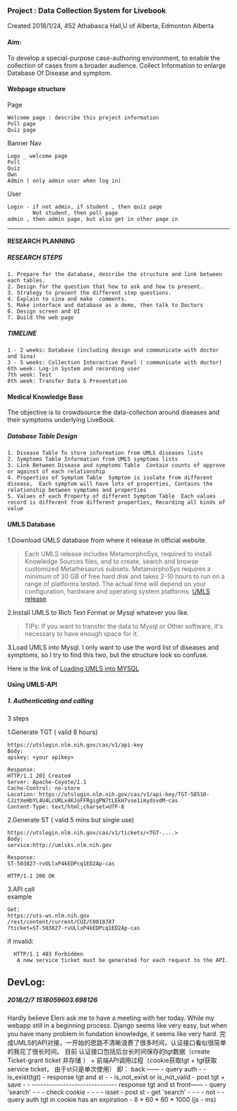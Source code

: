 ### Project : Data Collection System for Livebook

Created  2018/1/24, 452 Athabasca Hall,U of Alberta, Edmonton Alberta

#### Aim:
To develop a special-purpose case-authoring environment, to enable the collection of cases from a broader audience. Collect Information to enlarge Database Of Disease and symptom.


#### Webpage structure
Page
    
    Welcome page : describe this project information
    Poll page
    Quiz page

Banner Nav

    Logo _ welcome page
    Poll
    Quiz
    Own
    Admin ( only admin user when log in)
    
User
    
    Login - if not admin, if student , then quiz page
            Not student, then poll page
    admin , then admin page, but also get in other page in 



* * *

#### RESEARCH PLANNING
##### RESEARCH STEPS
    1. Prepare for the database, describe the structure and link between each tables.
    2. Design for the question that how to ask and how to present.
    3. Strategy to present the different step questions.
    4. Explain to sina and make  comments.
    5. Make interface and database as a demo, then talk to Doctors
    6. Design screen and UI 
    7. Build the web page
##### TIMELINE
    1 - 2 weeks: Database (including design and communicate with doctor and Sina)
    3 - 5 weeks: Collection Interactive Panel ( communicate with doctor)
    6th week: Log-in System and recording user
    7th week: Test
    8th week: Transfer Data & Presentation

#### Medical Knowledge Base
The objective is to crowdsource the data-collection around diseases and their symptoms underlying LiveBook.


##### Database Table Design
    1. Disease Table To store information from UMLS diseases lists
    2. Symptoms Table Information from UMLS symptoms lists 
    3. Link Between Disease and symptoms Table  Contain counts of approve or against of each relationship
    4. Properties of Symptom Table  Symptom is isolate from different disease,  Each symptom will have lots of properties, Contains the relationship between symptoms and properties
    5. Values of each Property of different Symptom Table  Each values record is different from different properties, Recording all kinds of value



#### UMLS Database

1.Download UMLS database from where it release in official website. 
> Each UMLS release includes MetamorphoSys, required to install Knowledge Sources files, and to create, search and browse customized Metathesaurus subsets. MetamorphoSys requires a minimum of 30 GB of free hard disk and takes 2-10 hours to run on a range of platforms tested. The actual time will depend on your configuration, hardware and operating system platforms.
[UMLS release](https://www.nlm.nih.gov/research/umls/licensedcontent/umlsknowledgesources.html)

2.Install UMLS to Rich Text Format or Mysql whatever you like.
> TIPs: If you want to transfer the data to Mysql or Other software, it's necessary to have enough space for it.

3.Load UMLS into Mysql. I only want to use the word list of diseases and symptoms, so I try to find this two, but the structure look so confuse.

Here is the link of [Loading UMLS into MYSQL](http://groups.csail.mit.edu/medg/projects/text/Load_UMLS_mysql.html)


#### Using UMLS-API 

##### 1. Authenticating and calling
    
3 steps

1.Generate TGT ( valid 8 hours)
    
    https://utslogin.nlm.nih.gov/cas/v1/api-key
    Body:
    apikey: <your apikey>
     
    Response:
    HTTP/1.1 201 Created
    Server: Apache-Coyote/1.1
    Cache-Control: no-store
    Location: https://utslogin.nlm.nih.gov/cas/v1/api-key/TGT-58510-CJztXeHbYL4U4LcURLx4KJoFFRgigPN7tLEkH7vse1imydsvdM-cas
    Content-Type: text/html;charset=UTF-8

2.Generate ST  ( valid 5 mins but single use)

    https://utslogin.nlm.nih.gov/cas/v1/tickets/<TGT-....>
    Body:
    service:http://umlsks.nlm.nih.gov
    
    Response:
    ST-503827-rvULlxP4kEDPcq1ED2Ap-cas
    
    HTTP/1.1 200 OK
   
3.API call                     
example
    
    Get:
    https://uts-ws.nlm.nih.gov
    /rest/content/current/CUI/C0018787
    ?ticket=ST-503827-rvULlxP4kEDPcq1ED2Ap-cas

if invalid:
       
      HTTP/1.1 403 Forbidden
       A new service ticket must be generated for each request to the API.                      


## DevLog:
##### 2018/2/7 1518059603.698126
Hardly believe Eleni ask me to have a meeting with her today. While my webapp still in a beginning process.
Django seems like very easy, but when you have many problem in fundation knowledge, it seems like very hard.
完成UMLS的API对接，一开始的思路不清晰浪费了很多时间，认证接口看似很简单的我花了很长时间。
目前 认证接口包括后台长时间保存的tgt数据（create Ticket-grant ticket 并存储 ） + 前端API调用过程（cookie获取tgt + tgt获取service ticket， 由于st只是单次使用）
即：
    back —— - query auth 
            - - is_exist(tgt) - response tgt and st
            - - is_not_exist or is_not_valid - post tgt + save
            - - ------------------------------ response tgt and st
    front—— - query 'search'
            - - - check cookie 
            - - - - isset - post st - get 'search'
            - - - - not - - query auth
    tgt in cookie has an expiration - 8 * 60 * 60 * 1000 (js - ms)
